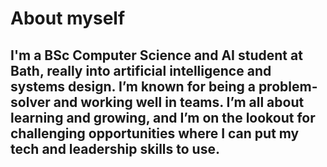 # About myself
## I'm a BSc Computer Science and AI student at Bath, really into artificial intelligence and systems design. I’m known for being a problem-solver and working well in teams. I’m all about learning and growing, and I’m on the lookout for challenging opportunities where I can put my tech and leadership skills to use.

<!--
**vladtoder/vladtoder** is a ✨ _special_ ✨ repository because its `README.md` (this file) appears on your GitHub profile.

Here are some ideas to get you started:

- 🔭 I’m currently working on ...
- 🌱 I’m currently learning ...
- 👯 I’m looking to collaborate on ...
- 🤔 I’m looking for help with ...
- 💬 Ask me about ...
- 📫 How to reach me: ...
- 😄 Pronouns: ...
- ⚡ Fun fact: ...
-->
